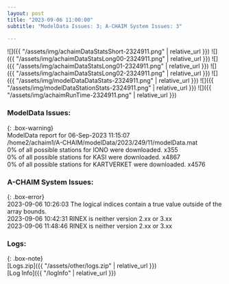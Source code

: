 ```yaml
---
layout: post
title: "2023-09-06 11:00:00"
subtitle: "ModelData Issues: 3; A-CHAIM System Issues: 3"

---
```


![]({{ "/assets/img/achaimDataStatsShort-2324911.png" | relative_url }})
![]({{ "/assets/img/achaimDataStatsLong00-2324911.png" | relative_url }})
![]({{ "/assets/img/achaimDataStatsLong01-2324911.png" | relative_url }})
![]({{ "/assets/img/achaimDataStatsLong02-2324911.png" | relative_url }})
![]({{ "/assets/img/modelDataDataStats-2324911.png" | relative_url }})
![]({{ "/assets/img/modelDataStationStats-2324911.png" | relative_url }})
![]({{ "/assets/img/achaimRunTime-2324911.png" | relative_url }})


### ModelData Issues:  
  
{: .box-warning}  
 ModelData report for 06-Sep-2023 11:15:07   
 /home2/achaim1/A-CHAIM/modelData/2023/249/11/modelData.mat   
 0% of all possible stations for IONO were downloaded. x355   
 0% of all possible stations for KASI were downloaded. x4867   
 0% of all possible stations for KARTVERKET were downloaded. x4576   
  
### A-CHAIM System Issues:  
  
{: .box-error}  
2023-09-06 10:26:03 The logical indices contain a true value outside of the array bounds.  
2023-09-06 10:42:31 RINEX is neither version 2.xx or 3.xx  
2023-09-06 11:48:46 RINEX is neither version 2.xx or 3.xx  

### Logs:  
  
{: .box-note}  
[Logs.zip]({{ "/assets/other/logs.zip" | relative_url }})  
[Log Info]({{ "/logInfo" | relative_url }})  
